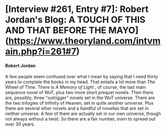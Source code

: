 # [Interview #261, Entry #7]: Robert Jordan's Blog: A TOUCH OF THIS AND THAT BEFORE THE MAYO](https://www.theoryland.com/intvmain.php?i=261#7)

#### Robert Jordan

A few people seem confused over what I mean by saying that I need thirty years to complete the books in my head. That entails a lot more than The Wheel of Time. There is
*A Memory of Light*
, of course, the last main sequence novel of WoT, plus two more short prequel novels. Then there are, possibly, three "outrigger" novels set in the WoT universe. There are the two trilogies of Infinity of Heaven, set in quite another universe. Plus there are several other novels and a handful of novellas that are set in neither universe. A few of them are actually set in our own universe, though not always without a twist. So there are a fair number, even to spread out over 30 years.

